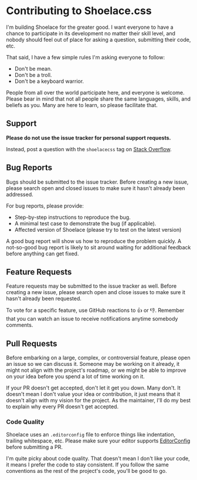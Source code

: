 # Contributing to Shoelace.css

I'm building Shoelace for the greater good. I want everyone to have a chance to participate in its development no matter their skill level, and nobody should feel out of place for asking a question, submitting their code, etc.

That said, I have a few simple rules I'm asking everyone to follow:

- Don't be mean.
- Don't be a troll.
- Don't be a keyboard warrior.

People from all over the world participate here, and everyone is welcome. Please bear in mind that not all people share the same languages, skills, and beliefs as you. Many are here to learn, so please facilitate that.

## Support

**Please do not use the issue tracker for personal support requests.**

Instead, post a question with the `shoelacecss` tag on [Stack Overflow](https://stackoverflow.com/tags/shoelacecss).

## Bug Reports

Bugs should be submitted to the issue tracker. Before creating a new issue, please search open and closed issues to make sure it hasn't already been addressed.

For bug reports, please provide:

- Step-by-step instructions to reproduce the bug.
- A minimal test case to demonstrate the bug (if applicable).
- Affected version of Shoelace (please try to test on the latest version)

A good bug report will show us how to reproduce the problem quickly. A not-so-good bug report is likely to sit around waiting for additional feedback before anything can get fixed.

## Feature Requests

Feature requests may be submitted to the issue tracker as well. Before creating a new issue, please search open and close issues to make sure it hasn't already been requested.

To vote for a specific feature, use GitHub reactions to 👍 or 👎. Remember that you can watch an issue to receive notifications anytime somebody comments.

## Pull Requests

Before embarking on a large, complex, or controversial feature, please open an issue so we can discuss it. Someone may be working on it already, it might not align with the project's roadmap, or we might be able to improve on your idea before you spend a lot of time working on it.

If your PR doesn't get accepted, don't let it get you down. Many don't. It doesn't mean I don't value your idea or contribution, it just means that it doesn't align with my vision for the project. As the maintainer, I'll do my best to explain why every PR doesn't get accepted.

### Code Quality

Shoelace uses an `.editorconfig` file to enforce things like indentation, trailing whitespace, etc. Please make sure your editor supports [EditorConfig]((http://editorconfig.org/)) before submitting a PR.

I'm quite picky about code quality. That doesn't mean I don't like your code, it means I prefer the code to stay consistent. If you follow the same conventions as the rest of the project's code, you'll be good to go.
